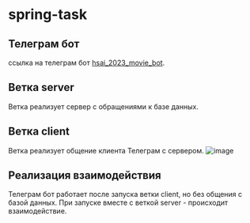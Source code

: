 # spring-task
## Телеграм бот
ссылка на телеграм бот [hsai_2023_movie_bot](https://t.me/hsai_2023_movie_bot). 
## Ветка server
Ветка реализует сервер с обращениями к базе данных.
## Ветка client
Ветка реализует общение клиента Телеграм с сервером. 
![image](https://github.com/Sakralen/spring-task/assets/90649137/eaba31ec-3b83-4e1c-86b0-a530c02142b4)
## Реализация взаимодействия
Телеграм бот работает после запуска ветки client, но без общения с базой данных. При запуске вместе с веткой server - происходит взаимодействие.

